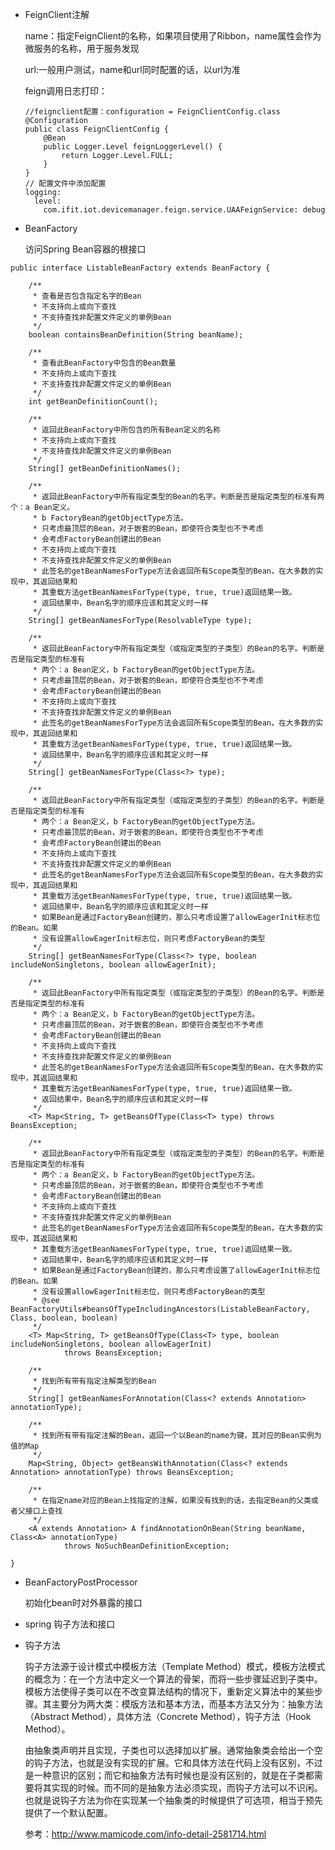 + FeignClient注解

  name：指定FeignClient的名称，如果项目使用了Ribbon，name属性会作为微服务的名称，用于服务发现
  
  url:一般用户测试，name和url同时配置的话，以url为准
  
  feign调用日志打印：
  
  ```
  //feignclient配置：configuration = FeignClientConfig.class
  @Configuration
  public class FeignClientConfig {
      @Bean
      public Logger.Level feignLoggerLevel() {
          return Logger.Level.FULL;
      }
  }
  // 配置文件中添加配置
  logging:
    level:
      com.ifit.iot.devicemanager.feign.service.UAAFeignService: debug
  ```
  
+ BeanFactory

  访问Spring Bean容器的根接口

```
public interface ListableBeanFactory extends BeanFactory {

    /**
     * 查看是否包含指定名字的Bean
     * 不支持向上或向下查找
     * 不支持查找非配置文件定义的单例Bean
     */
    boolean containsBeanDefinition(String beanName);

    /**
     * 查看此BeanFactory中包含的Bean数量
     * 不支持向上或向下查找
     * 不支持查找非配置文件定义的单例Bean
     */
    int getBeanDefinitionCount();

    /**
     * 返回此BeanFactory中所包含的所有Bean定义的名称
     * 不支持向上或向下查找
     * 不支持查找非配置文件定义的单例Bean
     */
    String[] getBeanDefinitionNames();

    /**
     * 返回此BeanFactory中所有指定类型的Bean的名字。判断是否是指定类型的标准有两个：a Bean定义。
     * b FactoryBean的getObjectType方法。
     * 只考虑最顶层的Bean，对于嵌套的Bean，即使符合类型也不予考虑
     * 会考虑FactoryBean创建出的Bean
     * 不支持向上或向下查找
     * 不支持查找非配置文件定义的单例Bean
     * 此签名的getBeanNamesForType方法会返回所有Scope类型的Bean，在大多数的实现中，其返回结果和
     * 其重载方法getBeanNamesForType(type, true, true)返回结果一致。
     * 返回结果中，Bean名字的顺序应该和其定义时一样
     */
    String[] getBeanNamesForType(ResolvableType type);

    /**
     * 返回此BeanFactory中所有指定类型（或指定类型的子类型）的Bean的名字。判断是否是指定类型的标准有
     * 两个：a Bean定义，b FactoryBean的getObjectType方法。
     * 只考虑最顶层的Bean，对于嵌套的Bean，即使符合类型也不予考虑
     * 会考虑FactoryBean创建出的Bean
     * 不支持向上或向下查找
     * 不支持查找非配置文件定义的单例Bean
     * 此签名的getBeanNamesForType方法会返回所有Scope类型的Bean，在大多数的实现中，其返回结果和
     * 其重载方法getBeanNamesForType(type, true, true)返回结果一致。
     * 返回结果中，Bean名字的顺序应该和其定义时一样
     */
    String[] getBeanNamesForType(Class<?> type);

    /**
     * 返回此BeanFactory中所有指定类型（或指定类型的子类型）的Bean的名字。判断是否是指定类型的标准有
     * 两个：a Bean定义，b FactoryBean的getObjectType方法。
     * 只考虑最顶层的Bean，对于嵌套的Bean，即使符合类型也不予考虑
     * 会考虑FactoryBean创建出的Bean
     * 不支持向上或向下查找
     * 不支持查找非配置文件定义的单例Bean
     * 此签名的getBeanNamesForType方法会返回所有Scope类型的Bean，在大多数的实现中，其返回结果和
     * 其重载方法getBeanNamesForType(type, true, true)返回结果一致。
     * 返回结果中，Bean名字的顺序应该和其定义时一样
     * 如果Bean是通过FactoryBean创建的，那么只考虑设置了allowEagerInit标志位的Bean。如果
     * 没有设置allowEagerInit标志位，则只考虑FactoryBean的类型
     */
    String[] getBeanNamesForType(Class<?> type, boolean includeNonSingletons, boolean allowEagerInit);

    /**
     * 返回此BeanFactory中所有指定类型（或指定类型的子类型）的Bean的名字。判断是否是指定类型的标准有
     * 两个：a Bean定义，b FactoryBean的getObjectType方法。
     * 只考虑最顶层的Bean，对于嵌套的Bean，即使符合类型也不予考虑
     * 会考虑FactoryBean创建出的Bean
     * 不支持向上或向下查找
     * 不支持查找非配置文件定义的单例Bean
     * 此签名的getBeanNamesForType方法会返回所有Scope类型的Bean，在大多数的实现中，其返回结果和
     * 其重载方法getBeanNamesForType(type, true, true)返回结果一致。
     * 返回结果中，Bean名字的顺序应该和其定义时一样
     */
    <T> Map<String, T> getBeansOfType(Class<T> type) throws BeansException;

    /**
     * 返回此BeanFactory中所有指定类型（或指定类型的子类型）的Bean的名字。判断是否是指定类型的标准有
     * 两个：a Bean定义，b FactoryBean的getObjectType方法。
     * 只考虑最顶层的Bean，对于嵌套的Bean，即使符合类型也不予考虑
     * 会考虑FactoryBean创建出的Bean
     * 不支持向上或向下查找
     * 不支持查找非配置文件定义的单例Bean
     * 此签名的getBeanNamesForType方法会返回所有Scope类型的Bean，在大多数的实现中，其返回结果和
     * 其重载方法getBeanNamesForType(type, true, true)返回结果一致。
     * 返回结果中，Bean名字的顺序应该和其定义时一样
     * 如果Bean是通过FactoryBean创建的，那么只考虑设置了allowEagerInit标志位的Bean。如果
     * 没有设置allowEagerInit标志位，则只考虑FactoryBean的类型
     * @see BeanFactoryUtils#beansOfTypeIncludingAncestors(ListableBeanFactory, Class, boolean, boolean)
     */
    <T> Map<String, T> getBeansOfType(Class<T> type, boolean includeNonSingletons, boolean allowEagerInit)
            throws BeansException;

    /**
     * 找到所有带有指定注解类型的Bean
     */
    String[] getBeanNamesForAnnotation(Class<? extends Annotation> annotationType);

    /**
     * 找到所有带有指定注解的Bean，返回一个以Bean的name为键，其对应的Bean实例为值的Map
     */
    Map<String, Object> getBeansWithAnnotation(Class<? extends Annotation> annotationType) throws BeansException;

    /**
     * 在指定name对应的Bean上找指定的注解，如果没有找到的话，去指定Bean的父类或者父接口上查找
     */
    <A extends Annotation> A findAnnotationOnBean(String beanName, Class<A> annotationType)
            throws NoSuchBeanDefinitionException;

}

```



+ BeanFactoryPostProcessor

  初始化bean时对外暴露的接口

+ spring 钩子方法和接口



+ 钩子方法

  钩子方法源于设计模式中模板方法（Template Method）模式，模板方法模式的概念为：在一个方法中定义一个算法的骨架，而将一些步骤延迟到子类中。模板方法使得子类可以在不改变算法结构的情况下，重新定义算法中的某些步骤。其主要分为两大类：模版方法和基本方法，而基本方法又分为：抽象方法（Abstract Method），具体方法（Concrete Method），钩子方法（Hook Method）。

  由抽象类声明并且实现，子类也可以选择加以扩展。通常抽象类会给出一个空的钩子方法，也就是没有实现的扩展。它和具体方法在代码上没有区别，不过是一种意识的区别；而它和抽象方法有时候也是没有区别的，就是在子类都需要将其实现的时候。而不同的是抽象方法必须实现，而钩子方法可以不识闲。也就是说钩子方法为你在实现某一个抽象类的时候提供了可选项，相当于预先提供了一个默认配置。

  参考：http://www.mamicode.com/info-detail-2581714.html


